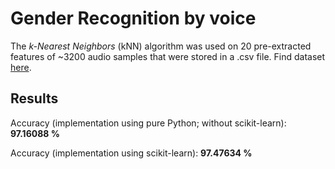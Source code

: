 # Gender Recognition by voice

The *k-Nearest Neighbors* (kNN) algorithm was used on 20 pre-extracted features of ~3200 audio samples that were stored in a .csv file. Find dataset [here](https://www.kaggle.com/primaryobjects/voicegender).

## Results

Accuracy (implementation using pure Python; without scikit-learn): **97.16088 %**

Accuracy (implementation using scikit-learn): **97.47634 %**
